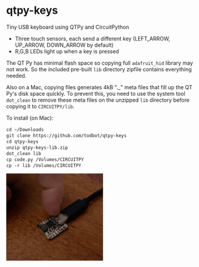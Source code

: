 # qtpy-keys
Tiny USB keyboard using QTPy and CircuitPython

- Three touch sensors, each send a different key (LEFT_ARROW, UP_ARROW, DOWN_ARROW by default)
- R,G,B LEDs light up when a key is pressed

The QT Py has minimal flash space so copying full `adafruit_hid` library
may not work. So the included pre-built `lib` directory zipfile
contains everything needed.

Also on a Mac, copying files generates 4kB "._" meta files that fill up the
QT Py's disk space quickly.  To prevent this, you need to use the system tool
`dot_clean` to remove these meta files on the unzipped `lib` directory before
copying it to `CIRCUITPY/lib`.

To install (on Mac):

```
cd ~/Downloads
git clone https://github.com/todbot/qtpy-keys
cd qtpy-keys
unzip qtpy-keys-lib.zip 
dot_clean lib
cp code.py /Volumes/CIRCUITPY
cp -r lib /Volumes/CIRCUITPY
```

<img src="qtpy-keys-demo.gif"/>


